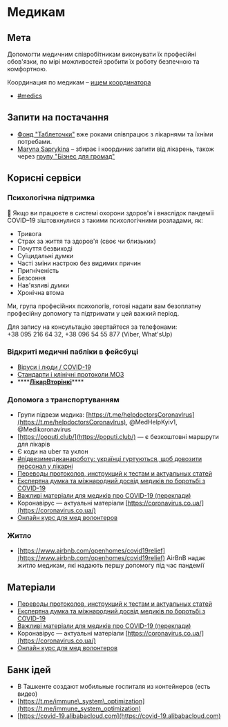 # Медикам

## Мета

Допомогти медичним співробітникам виконувати їх професійні обов'язки, по мірі можливостей зробити їх роботу безпечною та комфортною.

Координация по медикам – [ищем координатора](https://trello.com/c/z0k8J4w0/35-%D0%BA%D0%BE%D0%BE%D1%80%D0%B4%D0%B8%D0%BD%D0%B0%D1%82%D0%BE%D1%82%D1%80-%D0%BF%D0%BE-%D0%BC%D0%B5%D0%B4%D0%B8%D0%BA%D0%B0%D0%BC)

* [\#medics](https://discord.gg/JARdyyZ)

## Запити на постачання

* [Фонд "Таблеточки"](https://tabletochki.org/) вже роками співпрацює з лікарнями та їхніми потребами.
* [Maryna Saprykina](https://www.facebook.com/maryna.saprykina) – збирає і координиє запити від лікарень, також через [групу "Бізнес для громад"](https://www.facebook.com/groups/231308464927219/?ref=share) 

## Корисні сервіси

### Психологічна підтримка

🚨 Якщо ви працюєте в системі охорони здоров'я і внаслідок пандемії COVID–19 зіштовхнулися з такими психологічними розладами, як:

* Тривога
* Страх за життя та здоров'я \(своє чи близьких\)
* Почуття безвиході
* Суїцидальні думки
* Часті зміни настрою без видимих причин
* Пригніченість
* Безсоння
* Нав'язливі думки
* Хронічна втома

Ми, група професійних психологів, готові надати вам безоплатну професійну допомогу та підтримати у цей важкий період.

Для запису на консультацію звертайтеся за телефонами:  
+38 095 216 64 32, +38 096 54 55 877 \(Viber, What'sUp\)



### Відкриті медичні пабліки в фейсбуці

* [Віруси і люди / COVID-19](https://www.facebook.com/groups/216061242925171/)
* [Стандарти і клінічні протоколи МОЗ](https://www.facebook.com/groups/1663381727323535/)
* \*\*\*\*[**ЛікарВторінкі**](https://www.facebook.com/groups/likarvtorynky/)\*\*\*\*

### Допомога з транспортуванням

* Групи підвези медика:  [https://t.me/helpdoctorsCoronavlrus](https://t.me/helpdoctorsCoronavlrus), @MedHelpKyiv1, @Medikoronavirus
* [https://poputi.club/](https://poputi.club/) — є безкоштовні маршрути для лікарів
* Є коди на uber та уклон
* [\#підвезимедиканароботу: українці гуртуються, щоб довозити персонал у лікарні](https://life.pravda.com.ua/society/2020/03/19/240277/)
* [Переводы протоколов, инструкций к тестам и актуальных статей](https://coronavirus.co.ua/)
* [Експертна думка та міжнародний досвід медиків по боротьбі з COVID-19](vazhlivi-dokumenti-dlya-anesteziologiv-i-reanimatologiv-ta-inshikh-med.-spivrobitnikiv-po-covid-19.md)
* [Важливі матеріали для медиків про COVID-19 \(переклади\)](https://drive.google.com/drive/folders/1WQoWinMhR55AIEHjRTW7HfveT21M84YS)
* Коронавірус — актуальні матеріали [https://coronavirus.co.ua/](https://coronavirus.co.ua/)
* [Онлайн курс для мед волонтеров](onlain-kurs-dlya-med-volonterov.md)

### Житло

* [https://www.airbnb.com/openhomes/covid19relief](https://www.airbnb.com/openhomes/covid19relief) AirBnB надає житло медикам, які надають першу допомогу під час пандемії

## Матеріали

* [Переводы протоколов, инструкций к тестам и актуальных статей](https://coronavirus.co.ua/)
* [Експертна думка та міжнародний досвід медиків по боротьбі з COVID-19](vazhlivi-dokumenti-dlya-anesteziologiv-i-reanimatologiv-ta-inshikh-med.-spivrobitnikiv-po-covid-19.md)
* [Важливі матеріали для медиків про COVID-19 \(переклади\)](https://drive.google.com/drive/folders/1WQoWinMhR55AIEHjRTW7HfveT21M84YS)
* Коронавірус — актуальні матеріали [https://coronavirus.co.ua/](https://coronavirus.co.ua/)
* [Онлайн курс для мед волонтеров](onlain-kurs-dlya-med-volonterov.md)

## Банк ідей

* В Ташкенте создают мобильные госпиталя из контейнеров \(есть видео\)
* [https://t.me/immune\_system\_optimization](https://t.me/immune_system_optimization)
* [https://covid-19.alibabacloud.com](https://covid-19.alibabacloud.com)

